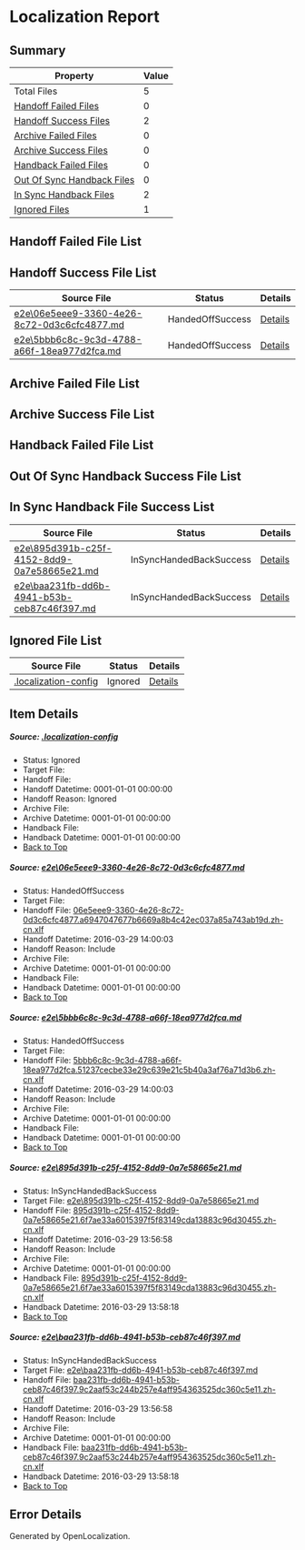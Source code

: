 # <a name='report-top'></a> Localization Report

## Summary
 Property | Value 
 -------- | ----- 
 Total Files | 5
[ Handoff Failed Files ](#handoff-failed-list)| 0
[ Handoff Success Files ](#handoff-success-list)| 2
[ Archive Failed Files ](#archive-failed-list)| 0
[ Archive Success Files ](#archive-success-list)| 0
[ Handback Failed Files ](#handback-failed-list)| 0
[ Out Of Sync Handback Files ](#outofsync-handback-success-list)| 0
[ In Sync Handback Files ](#insync-handback-success-list)| 2
[ Ignored Files ](#ignored-list)| 1

## <a name='handoff-failed-list'></a> Handoff Failed File List

## <a name='handoff-success-list'></a> Handoff Success File List
 Source File | Status | Details 
 ----------- | ------ | ------- 
 [e2e\06e5eee9-3360-4e26-8c72-0d3c6cfc4877.md](https://github.com/OpenLocalizationTest/oltest/blob/7c8646610d3ae744fb110a96d09ef20823f7252b/e2e/06e5eee9-3360-4e26-8c72-0d3c6cfc4877.md) | HandedOffSuccess | [Details](#2ddde6d5ad469982286f2f220193a0ac027749e71)
 [e2e\5bbb6c8c-9c3d-4788-a66f-18ea977d2fca.md](https://github.com/OpenLocalizationTest/oltest/blob/7c8646610d3ae744fb110a96d09ef20823f7252b/e2e/5bbb6c8c-9c3d-4788-a66f-18ea977d2fca.md) | HandedOffSuccess | [Details](#251d90d13d4b9214797fd45e5d2e5ddf750b6e442)

## <a name='archive-failed-list'></a> Archive Failed File List

## <a name='archive-success-list'></a> Archive Success File List

## <a name='handback-failed-list'></a> Handback Failed File List

## <a name='outofsync-handback-success-list'></a> Out Of Sync Handback Success File List

## <a name='insync-handback-success-list'></a> In Sync Handback File Success List
 Source File | Status | Details 
 ----------- | ------ | ------- 
 [e2e\895d391b-c25f-4152-8dd9-0a7e58665e21.md](https://github.com/OpenLocalizationTest/oltest/blob/858cb4006966e37030bb9ab9068e755481d5054b/e2e/895d391b-c25f-4152-8dd9-0a7e58665e21.md) | InSyncHandedBackSuccess | [Details](#8962f93823726431d6acb1114fc04041421113c33)
 [e2e\baa231fb-dd6b-4941-b53b-ceb87c46f397.md](https://github.com/OpenLocalizationTest/oltest/blob/858cb4006966e37030bb9ab9068e755481d5054b/e2e/baa231fb-dd6b-4941-b53b-ceb87c46f397.md) | InSyncHandedBackSuccess | [Details](#85faef22788d02108df35c74c5e30d7c0f14c9ff4)

## <a name='ignored-list'></a> Ignored File List
 Source File | Status | Details 
 ----------- | ------ | ------- 
 [.localization-config](https://github.com/OpenLocalizationTest/oltest/blob/7c8646610d3ae744fb110a96d09ef20823f7252b/.localization-config) | Ignored | [Details](#66aca4b1c2f43b14ec41e0e427345df94af1d5e10)

## Item Details
##### <a name='66aca4b1c2f43b14ec41e0e427345df94af1d5e10'></a> Source: [.localization-config](https://github.com/OpenLocalizationTest/oltest/blob/7c8646610d3ae744fb110a96d09ef20823f7252b/.localization-config)
* Status: Ignored
* Target File: 
* Handoff File: 
* Handoff Datetime: 0001-01-01 00:00:00
* Handoff Reason: Ignored
* Archive File: 
* Archive Datetime: 0001-01-01 00:00:00
* Handback File: 
* Handback Datetime: 0001-01-01 00:00:00
* [Back to Top](#report-top)

##### <a name='2ddde6d5ad469982286f2f220193a0ac027749e71'></a> Source: [e2e\06e5eee9-3360-4e26-8c72-0d3c6cfc4877.md](https://github.com/OpenLocalizationTest/oltest/blob/7c8646610d3ae744fb110a96d09ef20823f7252b/e2e/06e5eee9-3360-4e26-8c72-0d3c6cfc4877.md)
* Status: HandedOffSuccess
* Target File: 
* Handoff File: [06e5eee9-3360-4e26-8c72-0d3c6cfc4877.a6947047677b6669a8b4c42ec037a85a743ab19d.zh-cn.xlf](https://github.com/OpenLocalizationTestOrg/olhandoff-e2e/blob/a8acf936a0898bd3fcffc4821729328c0a943472/ol-handoff/OpenLocalizationTestOrg/oltest.zh-cn/ci/ht/06e5eee9-3360-4e26-8c72-0d3c6cfc4877.a6947047677b6669a8b4c42ec037a85a743ab19d.zh-cn.xlf)
* Handoff Datetime: 2016-03-29 14:00:03
* Handoff Reason: Include
* Archive File: 
* Archive Datetime: 0001-01-01 00:00:00
* Handback File: 
* Handback Datetime: 0001-01-01 00:00:00
* [Back to Top](#report-top)

##### <a name='251d90d13d4b9214797fd45e5d2e5ddf750b6e442'></a> Source: [e2e\5bbb6c8c-9c3d-4788-a66f-18ea977d2fca.md](https://github.com/OpenLocalizationTest/oltest/blob/7c8646610d3ae744fb110a96d09ef20823f7252b/e2e/5bbb6c8c-9c3d-4788-a66f-18ea977d2fca.md)
* Status: HandedOffSuccess
* Target File: 
* Handoff File: [5bbb6c8c-9c3d-4788-a66f-18ea977d2fca.51237cecbe33e29c639e21c5b40a3af76a71d3b6.zh-cn.xlf](https://github.com/OpenLocalizationTestOrg/olhandoff-e2e/blob/a8acf936a0898bd3fcffc4821729328c0a943472/ol-handoff/OpenLocalizationTestOrg/oltest.zh-cn/ci/ht/5bbb6c8c-9c3d-4788-a66f-18ea977d2fca.51237cecbe33e29c639e21c5b40a3af76a71d3b6.zh-cn.xlf)
* Handoff Datetime: 2016-03-29 14:00:03
* Handoff Reason: Include
* Archive File: 
* Archive Datetime: 0001-01-01 00:00:00
* Handback File: 
* Handback Datetime: 0001-01-01 00:00:00
* [Back to Top](#report-top)

##### <a name='8962f93823726431d6acb1114fc04041421113c33'></a> Source: [e2e\895d391b-c25f-4152-8dd9-0a7e58665e21.md](https://github.com/OpenLocalizationTest/oltest/blob/858cb4006966e37030bb9ab9068e755481d5054b/e2e/895d391b-c25f-4152-8dd9-0a7e58665e21.md)
* Status: InSyncHandedBackSuccess
* Target File: [e2e\895d391b-c25f-4152-8dd9-0a7e58665e21.md](https://github.com/OpenLocalizationTestOrg/oltest.zh-cn/blob/269b0dd56b03a2865024149951ddcd20ab6c737b/e2e/895d391b-c25f-4152-8dd9-0a7e58665e21.md)
* Handoff File: [895d391b-c25f-4152-8dd9-0a7e58665e21.6f7ae33a6015397f5f83149cda13883c96d30455.zh-cn.xlf](https://github.com/OpenLocalizationTestOrg/olhandoff-e2e/blob/40ed31e9a0b1ead84c70b09af2466a24b4c89210/ol-handoff/OpenLocalizationTestOrg/oltest.zh-cn/ci/high/895d391b-c25f-4152-8dd9-0a7e58665e21.6f7ae33a6015397f5f83149cda13883c96d30455.zh-cn.xlf)
* Handoff Datetime: 2016-03-29 13:56:58
* Handoff Reason: Include
* Archive File: 
* Archive Datetime: 0001-01-01 00:00:00
* Handback File: [895d391b-c25f-4152-8dd9-0a7e58665e21.6f7ae33a6015397f5f83149cda13883c96d30455.zh-cn.xlf](https://github.com/OpenLocalizationTestOrg/olhandback-e2e/blob/03454b144badd455b5bce3dd2e291904ebd7412c/ol-handback/OpenLocalizationTestOrg/oltest.zh-cn/ci/high/895d391b-c25f-4152-8dd9-0a7e58665e21.6f7ae33a6015397f5f83149cda13883c96d30455.zh-cn.xlf)
* Handback Datetime: 2016-03-29 13:58:18
* [Back to Top](#report-top)

##### <a name='85faef22788d02108df35c74c5e30d7c0f14c9ff4'></a> Source: [e2e\baa231fb-dd6b-4941-b53b-ceb87c46f397.md](https://github.com/OpenLocalizationTest/oltest/blob/858cb4006966e37030bb9ab9068e755481d5054b/e2e/baa231fb-dd6b-4941-b53b-ceb87c46f397.md)
* Status: InSyncHandedBackSuccess
* Target File: [e2e\baa231fb-dd6b-4941-b53b-ceb87c46f397.md](https://github.com/OpenLocalizationTestOrg/oltest.zh-cn/blob/269b0dd56b03a2865024149951ddcd20ab6c737b/e2e/baa231fb-dd6b-4941-b53b-ceb87c46f397.md)
* Handoff File: [baa231fb-dd6b-4941-b53b-ceb87c46f397.9c2aaf53c244b257e4aff954363525dc360c5e11.zh-cn.xlf](https://github.com/OpenLocalizationTestOrg/olhandoff-e2e/blob/40ed31e9a0b1ead84c70b09af2466a24b4c89210/ol-handoff/OpenLocalizationTestOrg/oltest.zh-cn/ci/high/baa231fb-dd6b-4941-b53b-ceb87c46f397.9c2aaf53c244b257e4aff954363525dc360c5e11.zh-cn.xlf)
* Handoff Datetime: 2016-03-29 13:56:58
* Handoff Reason: Include
* Archive File: 
* Archive Datetime: 0001-01-01 00:00:00
* Handback File: [baa231fb-dd6b-4941-b53b-ceb87c46f397.9c2aaf53c244b257e4aff954363525dc360c5e11.zh-cn.xlf](https://github.com/OpenLocalizationTestOrg/olhandback-e2e/blob/03454b144badd455b5bce3dd2e291904ebd7412c/ol-handback/OpenLocalizationTestOrg/oltest.zh-cn/ci/high/baa231fb-dd6b-4941-b53b-ceb87c46f397.9c2aaf53c244b257e4aff954363525dc360c5e11.zh-cn.xlf)
* Handback Datetime: 2016-03-29 13:58:18
* [Back to Top](#report-top)


## Error Details

Generated by OpenLocalization.
